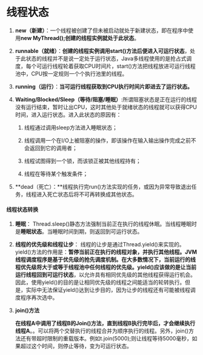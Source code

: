 # 线程状态

1. **new（新建）**：一个线程被创建了但未被启动就处于新建状态，即在程序中使用**new MyThread\(\);创建的线程实例就处于此状态**。
2. **runnable（就绪）**：**创建的线程实例调用start\(\)方法后便进入可运行状态**，处于此状态的线程并不是说一定处于运行状态，Java多线程使用的是抢占式调度，每个可运行线程轮着获取CPU时间片，start\(\)方法把线程放进可运行线程池中，CPU按一定规则一个个执行池里的线程。
3. **running（运行）**：**当可运行线程获取到CPU执行时间片即进去了运行状态。**
4. **Waiting/Blocked/Sleep（等待/阻塞/睡眠）**:所谓阻塞状态是正在运行的线程没有运行结束，暂时让出CPU，这时其他处于就绪状态的线程就可以获得CPU时间，进入运行状态。进入此状态的原因有：  
   1. 线程通过调用sleep方法进入睡眠状态；

   1. 线程调用一个在I/O上被阻塞的操作，即该操作在输入输出操作完成之前不会返回到它的调用者；

   2. 线程试图得到一个锁，而该锁正被其他线程持有；

   3. 线程在等待某个触发条件；

5. **dead（死亡）：**线程执行完run\(\)方法实现的任务，或因为异常导致退出任务，线程进入死亡状态后将不可再转换成其他状态。

#### 线程状态转换

1. **睡眠**：
   Thread.sleep\(\)静态方法强制当前正在执行的线程休眠。当线程睡眠时是**睡眠状态**。当睡眠时间到期，则返回到可运行状态。
2. **线程的优先级和线程让步**：
   线程的让步是通过Thread.yield\(\)来实现的。yield\(\)方法的作用是：**暂停当前正在执行的线程对象，并执行其他线程。**JVM线程调度程序是基于优先级的抢先调度机制。在大多数情况下，当前运行的线程优先级将大于或等于线程池中任何线程的优先级。yield\(\)应该做的是让当前运行线程回到**可运行状态**，以允许具有相同优先级的其他线程获得运行机会。因此，使用yield\(\)的目的是让相同优先级的线程之间能适当的轮转执行。但是，实际中无法保证yield\(\)达到让步目的，因为让步的线程还有可能被线程调度程序再次选中。
3. **join\(\)方法**

   **在线程A中调用了线程B的Join\(\)方法，直到线程B执行完毕后，才会继续执行线程A**。。可以将两个交替执行的线程合并为顺序执行的线程。另外，join\(\)方法还有带超时限制的重载版本。例如t.join\(5000\);则让线程等待5000毫秒，如果超过这个时间，则停止等待，变为可运行状态。



